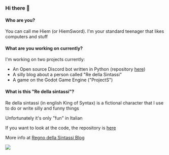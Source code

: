 ### Hi there 👋

#### Who are you?

You can call me Hiem (or HiemSword). I'm your standard teenager that likes computers and stuff

#### What are you working on currently?

I'm working on two projects currently:
- An Open source Discord bot written in Python (repository [here](https://github.com/nientedidecente/NDD-Bot))
- A silly blog about a person called "Re della Sintassi"
- A game on the Godot Game Engine ("ProjectS")

#### What is this "Re della sintassi"?

Re della sintassi (in english King of Syntax) is a fictional character that I use to do or write silly and funny things

Unfortunately it's only "fun" in Italian

If you want to look at the code, the repository is [here](https://github.com/HiemSword/regnodellasintassi-site)

More info at [Regno della Sintassi Blog](https://regnodellasintassi.surge.sh/about)


<a href="https://github.com/anuraghazra/github-readme-stats">
  <img align="center" src="https://github-readme-stats.vercel.app/api?username=HiemSword&show_icons=true&bg_color=30,e96443,904e95&title_color=fff&text_color=fff" />
</a>
<!--
<a href="https://github.com/anuraghazra/github-readme-stats">
  <img align="center" src="https://github-readme-stats.vercel.app/api/pin/?username=anuraghazra&repo=convoychat" />
</a>
-->
